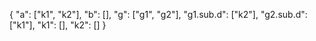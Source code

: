 

{
    "a": ["k1", "k2"],
    "b": [],
    "g": ["g1", "g2"],
    "g1.sub.d": ["k2"],
    "g2.sub.d": ["k1"],
    "k1": [],
    "k2": []
}